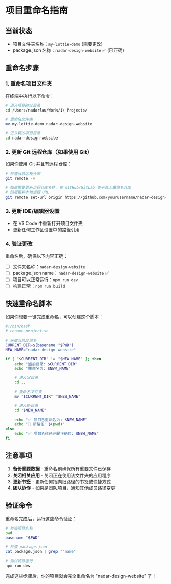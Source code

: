 # 项目重命名指南

## 当前状态

- 项目文件夹名称：`my-lottie-demo` (需要更改)
- package.json 名称：`nadar-design-website` ✅ (已正确)

## 重命名步骤

### 1. 重命名项目文件夹

在终端中执行以下命令：

```bash
# 进入项目的父目录
cd /Users/nadarlau/Work/1\ Projects/

# 重命名文件夹
mv my-lottie-demo nadar-design-website

# 进入新的项目目录
cd nadar-design-website
```

### 2. 更新 Git 远程仓库（如果使用 Git）

如果你使用 Git 并且有远程仓库：

```bash
# 检查当前远程仓库
git remote -v

# 如果需要更新远程仓库名称，在 GitHub/GitLab 等平台上重命名仓库
# 然后更新本地远程 URL
git remote set-url origin https://github.com/yourusername/nadar-design-website.git
```

### 3. 更新 IDE/编辑器设置

- 在 VS Code 中重新打开项目文件夹
- 更新任何工作区设置中的路径引用

### 4. 验证更改

重命名后，确保以下内容正确：

- [ ] 文件夹名称：`nadar-design-website`
- [ ] package.json name：`nadar-design-website` ✅
- [ ] 项目可以正常运行：`npm run dev`
- [ ] 构建正常：`npm run build`

## 快速重命名脚本

如果你想要一键完成重命名，可以创建这个脚本：

```bash
#!/bin/bash
# rename_project.sh

# 获取当前目录名
CURRENT_DIR=$(basename "$PWD")
NEW_NAME="nadar-design-website"

if [ "$CURRENT_DIR" != "$NEW_NAME" ]; then
    echo "当前目录: $CURRENT_DIR"
    echo "重命名为: $NEW_NAME"

    # 进入父目录
    cd ..

    # 重命名文件夹
    mv "$CURRENT_DIR" "$NEW_NAME"

    # 进入新目录
    cd "$NEW_NAME"

    echo "✅ 项目已重命名为: $NEW_NAME"
    echo "📁 新路径: $(pwd)"
else
    echo "✅ 项目名称已经是正确的: $NEW_NAME"
fi
```

## 注意事项

1. **备份重要数据** - 重命名前确保所有重要文件已保存
2. **关闭相关应用** - 关闭正在使用该文件夹的应用程序
3. **更新书签** - 更新任何指向旧路径的书签或快捷方式
4. **团队协作** - 如果是团队项目，通知其他成员路径变更

## 验证命令

重命名完成后，运行这些命令验证：

```bash
# 检查项目名称
pwd
basename "$PWD"

# 检查 package.json
cat package.json | grep '"name"'

# 测试项目运行
npm run dev
```

完成这些步骤后，你的项目就会完全重命名为 "nadar-design-website" 了！
